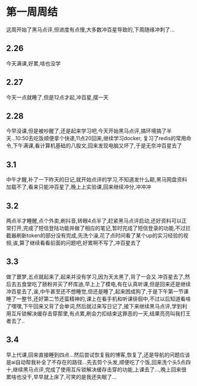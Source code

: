 # 第一周周结
 这周开始了黑马点评,但进度有点慢,大多数冲百星导致的,下周随缘冲刺了...
## 2.26
  今天满课,好累,啥也没学
## 2.27
  今天一点就睡了,但是12点才起,冲百星,摆一天
## 2.28
  今早没课,但是被吵醒了,还是起来学习吧,今天开始黑马点评,搞环境搞了半天...10:50去吃饭顺便拿个快递,11点20回来,继续学习docker,  复习了redis的常用命令,下午满课,看计算机基础的八股文,回来发现电脑又坏了,于是无奈冲百星去了
## 3.1
  中午才醒,补了一下昨天的日记,就开始点评的学习,不知道发什么颠,黑马网盘资料加载不了,看来只能冲百星了,晚上上实验课,回来继续冲分,冲冲冲
## 3.2
  两点半才睡醒,点个外卖,刷抖音,转眼4点半了,赶紧黑马点评启动,还好资料可以正常打开,完成了短信登陆功能并做了相应的笔记,暂时完成了短信登录的功能,不过拦截器刷新token的部分没有完成,先洗个澡,花了点时间看了某个up的实习经验的视频,诶,算了继续看看前面的问题吧,好累啊不写了,冲百星去了
## 3.3
  做了噩梦,五点就起来了,起来并没有学习,因为天太黑了,背了一会又 冲百星去了,然后去五食堂吃了肠粉并买了杯库迪,早上上了模电,有在认真听课,但是回来还是继续冲百星去了,诶,中午甚至还不想睡觉,但还是睡了,起来困成狗了,于是下午第一节课睡了一整节,还好第二节还蛮精神的,课上在看手机和听课徘徊中,不过以后知道看啥了嘿嘿,下午回来又背了会单词,然后就过来写日记了,接下来继续黑马点评,学到利用互斥锁解决缓存击穿那里,有点累,刷会力扣结束这罪恶的一天,结果亮亮叫我打王者去了..
## 3.4
  早上代课,回来直接睡到四点...然后尝试恢复我的博客,恢复了,还是导航的问题应该是ai自动帮我补全了不存在的路径...先去剪个头发,顺便吃了个饭,回来洗个头5点四十,继续黑马点评,完成了使用互斥锁解决缓存击穿的功能,上课去了...,晚上回来很累啥也没干,早早就上床了,可笑的是我还失眠了...
  
